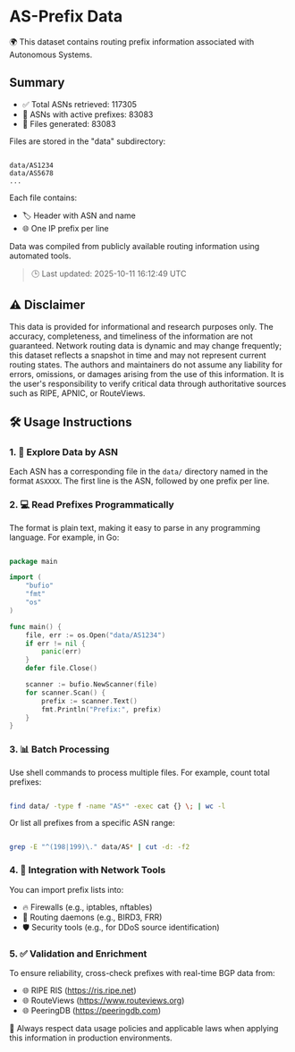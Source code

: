 # AS-Prefix Data

🌍 This dataset contains routing prefix information associated with Autonomous Systems.

## Summary

- ✅ Total ASNs retrieved: 117305
- 📡 ASNs with active prefixes: 83083
- 📁 Files generated: 83083

Files are stored in the "data" subdirectory:
```

data/AS1234
data/AS5678
...
```


Each file contains:
- 🏷️  Header with ASN and name
- 🌐 One IP prefix per line

Data was compiled from publicly available routing information using automated tools.

> 🕒 Last updated: 2025-10-11 16:12:49 UTC

## ⚠️ Disclaimer

This data is provided for informational and research purposes only. The accuracy, completeness, and timeliness of the information are not guaranteed. Network routing data is dynamic and may change frequently;
this dataset reflects a snapshot in time and may not represent current routing states. The authors and maintainers do not assume any liability for errors, omissions, or damages arising from the use of this information.
It is the user's responsibility to verify critical data through authoritative sources such as RIPE, APNIC, or RouteViews.

## 🛠️ Usage Instructions

### 1. 📂 Explore Data by ASN

Each ASN has a corresponding file in the `data/` directory named in the format `ASXXXX`. The first line is the ASN, followed by one prefix per line.

### 2. 💻 Read Prefixes Programmatically

The format is plain text, making it easy to parse in any programming language. For example, in Go:

```go

package main

import (
    "bufio"
    "fmt"
    "os"
)

func main() {
    file, err := os.Open("data/AS1234")
    if err != nil {
        panic(err)
    }
    defer file.Close()

    scanner := bufio.NewScanner(file)
    for scanner.Scan() {
        prefix := scanner.Text()
        fmt.Println("Prefix:", prefix)
    }
}
```


### 3. 📊 Batch Processing

Use shell commands to process multiple files. For example, count total prefixes:

```sh

find data/ -type f -name "AS*" -exec cat {} \; | wc -l
```


Or list all prefixes from a specific ASN range:

```sh

grep -E "^(198|199)\." data/AS* | cut -d: -f2
```


### 4. 🔗 Integration with Network Tools

You can import prefix lists into:
- 🔥 Firewalls (e.g., iptables, nftables)
- 🔄 Routing daemons (e.g., BIRD3, FRR)
- 🛡️  Security tools (e.g., for DDoS source identification)

### 5. ✅ Validation and Enrichment

To ensure reliability, cross-check prefixes with real-time BGP data from:
- 🌐 RIPE RIS (https://ris.ripe.net)
- 🌐 RouteViews (https://www.routeviews.org)
- 🌐 PeeringDB (https://peeringdb.com)

🔐 Always respect data usage policies and applicable laws when applying this information in production environments.
